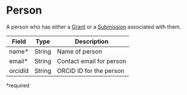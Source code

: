 # Person
A person who has either a [Grant](Grant.md) or a [Submission](Submission.md) associated with them.

| Field  		| Type  		| Description |
| ------------- | ------------- | ------------- |
| name* | String | Name of person |
| email* | String | Contact email for person |
| orcidId | String | ORCID ID for the person |

*required